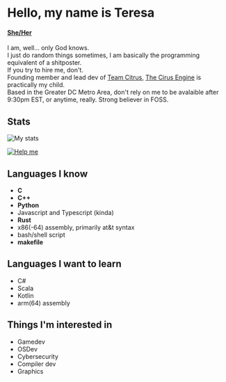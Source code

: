 # Hello, my name is Teresa

#### [She/Her](https://en.pronouns.page/@comrade_lemons)

I am, well... only God knows.  
I just do random things sometimes, I am basically the programming equivalent of a shitposter.  
If you try to hire me, don't.  
Founding member and lead dev of [Team Citrus](https://github.com/team-citrus), [The Cirus Engine](https://github.com/team-citrus/engine) is practically my child.  
Based in the Greater DC Metro Area, don't rely on me to be avalaible after 9:30pm EST, or anytime, really.
Strong believer in FOSS.

## Stats
![My stats](https://github-readme-stats.vercel.app/api?username=ComradeYellowCitrusFruit&show_icons=true&theme=tokyonight&count_private=true&hide=stars,prs)

[![Help me](https://github-readme-stats.vercel.app/api/top-langs/?username=ComradeYellowCitrusFruit&theme=tokyonight&hide=python,dockerfile&layout=compact)](https://github.com/anuraghazra/github-readme-stats)

## Languages I know

- **C**
- **C++**
- **Python**
- Javascript and Typescript (kinda)
- **Rust**
- x86(-64) assembly, primarily at&t syntax
- bash/shell script
- **makefile**

## Languages I want to learn

- C#
- Scala
- Kotlin
- arm(64) assembly

## Things I'm interested in

- Gamedev
- OSDev
- Cybersecurity
- Compiler dev
- Graphics
